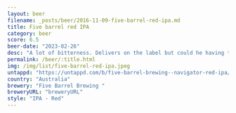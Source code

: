 ```yaml
---
layout: beer
filename: _posts/beer/2016-11-09-five-barrel-red-ipa.md
title: Five barrel red IPA
category: beer
score: 6.5
beer-date: "2023-02-26"
desc: "A lot of bitterness. Delivers on the label but could he having this a little late in the night"
permalink: /beer/:title.html
img: /img/list/five-barrel-red-ipa.jpeg
untappd: "https://untappd.com/b/five-barrel-brewing--navigator-red-ipa/4043262"
country: "Australia"
brewery: "Five Barrel Brewing "
breweryURL: "breweryURL"
style: "IPA - Red"
---
```

